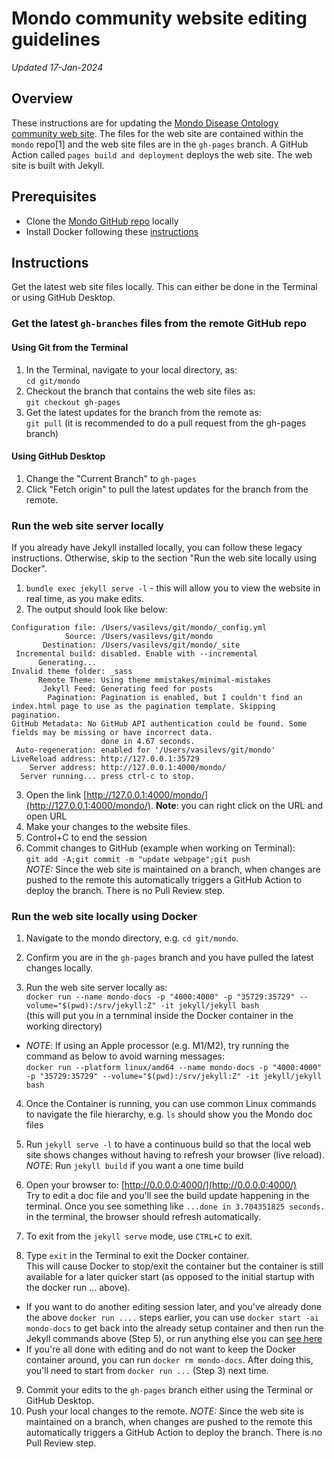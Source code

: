 # Mondo community website editing guidelines

_Updated 17-Jan-2024_

## Overview
These instructions are for updating the <a href="https://mondo.monarchinitiative.org/" target="_blank">Mondo Disease Ontology community web site</a>. The files for the web site are contained within the `mondo` repo[1] and the web site files are in the `gh-pages` branch. A GitHub Action called `pages build and deployment` deploys the web site. The web site is built with Jekyll.

## Prerequisites
- Clone the <a href="https://github.com/monarch-initiative/mondo" target="_blank">Mondo GitHub repo</a> locally
- Install Docker following these <a href="https://oboacademy.github.io/obook/howto/setup-docker/" target="_blank">instructions</a>


## Instructions
Get the latest web site files locally. This can either be done in the Terminal or using GitHub Desktop.

### Get the latest `gh-branches` files from the remote GitHub repo
#### Using Git from the Terminal
1. In the Terminal, navigate to your local directory, as:  
`cd git/mondo`
2. Checkout the branch that contains the web site files as:  
`git checkout gh-pages`
3. Get the latest updates for the branch from the remote as:  
`git pull`
(it is recommended to do a pull request from the gh-pages branch)

#### Using GitHub Desktop
1. Change the "Current Branch" to `gh-pages`
2. Click "Fetch origin" to pull the latest updates for the branch from the remote. 

### Run the web site server locally
If you already have Jekyll installed locally, you can follow these legacy instructions. Otherwise, skip to the section "Run the web site locally using Docker".  
1. `bundle exec jekyll serve -l` - this will allow you to view the website in real time, as you make edits.  
2. The output should look like below:  
```
Configuration file: /Users/vasilevs/git/mondo/_config.yml
            Source: /Users/vasilevs/git/mondo
       Destination: /Users/vasilevs/git/mondo/_site
 Incremental build: disabled. Enable with --incremental
      Generating... 
Invalid theme folder: _sass  
      Remote Theme: Using theme mmistakes/minimal-mistakes
       Jekyll Feed: Generating feed for posts
        Pagination: Pagination is enabled, but I couldn't find an index.html page to use as the pagination template. Skipping pagination.
GitHub Metadata: No GitHub API authentication could be found. Some fields may be missing or have incorrect data. 
                    done in 4.67 seconds.
 Auto-regeneration: enabled for '/Users/vasilevs/git/mondo'
LiveReload address: http://127.0.0.1:35729
    Server address: http://127.0.0.1:4000/mondo/
  Server running... press ctrl-c to stop.  
```
3. Open the link [http://127.0.0.1:4000/mondo/](http://127.0.0.1:4000/mondo/). **Note**: you can right click on the URL and open URL  
4. Make your changes to the website files.  
5. Control+C to end the session  
6. Commit changes to GitHub (example when working on Terminal):  
`git add -A;git commit -m "update webpage";git push`  
_NOTE:_ Since the web site is maintained on a branch, when changes are pushed to the remote this automatically triggers a GitHub Action to deploy the branch. There is no Pull Review step.


### Run the web site locally using Docker
1. Navigate to the mondo directory, e.g. `cd git/mondo`.

2. Confirm you are in the `gh-pages` branch and you have pulled the latest changes locally.

3. Run the web site server locally as:  
`docker run --name mondo-docs -p "4000:4000" -p "35729:35729" --volume="$(pwd):/srv/jekyll:Z" -it jekyll/jekyll bash`  
(this will put you in a ternminal inside the Docker container in the working directory)
- _NOTE_: If using an Apple processor (e.g. M1/M2), try running the command as below to avoid warning messages:  
`docker run --platform linux/amd64 --name mondo-docs -p "4000:4000" -p "35729:35729" --volume="$(pwd):/srv/jekyll:Z" -it jekyll/jekyll bash`

4. Once the Container is running, you can use common Linux commands to navigate the file hierarchy, e.g. `ls` should show you the Mondo doc files

5. Run `jekyll serve -l` to have a continuous build so that the local web site shows changes without having to refresh your browser (live reload).  
_NOTE_: Run `jekyll build` if you want a one time build

6. Open your browser to: [http://0.0.0.0:4000/](http://0.0.0.0:4000/)   
 Try to edit a doc file and you'll see the build update happening in the terminal. Once you see something like `...done in 3.704351825 seconds.` in the terminal, the browser should refresh automatically.  

7. To exit from the `jekyll serve` mode, use `CTRL+C` to exit.

8. Type `exit` in the Terminal to exit the Docker container.  
This will cause Docker to stop/exit the container but the container is still available for a later quicker start (as opposed to the initial startup with the docker run ... above).   
- If you want to do another editing session later, and you've already done the above `docker run ....` steps earlier, you can use `docker start -ai mondo-docs` to get back into the already setup container and then run the Jekyll commands above (Step 5), or run anything else you can [see here](https://jekyllrb.com/docs/usage/)
- If you're all done with editing and do not want to keep the Docker container around, you can run `docker rm mondo-docs`. After doing this, you'll need to start from `docker run ...` (Step 3) next time.

9. Commit your edits to the `gh-pages` branch either using the Terminal or GitHub Desktop.  
10. Push your local changes to the remote.
_NOTE:_ Since the web site is maintained on a branch, when changes are pushed to the remote this automatically triggers a GitHub Action to deploy the branch. There is no Pull Review step.

